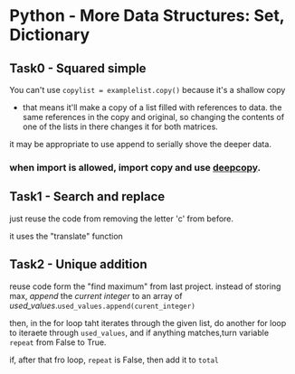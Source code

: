 # Python - More Data Structures: Set, Dictionary

## Task0 - Squared simple

You can't use `copylist = examplelist.copy()` because it's a shallow copy

- that means it'll make a copy of a list filled with references to data. the same references in the copy and original, so changing the contents of one of the lists in there changes it for both matrices.

it may be appropriate to use append to serially shove the deeper data.

### when import is allowed, import copy and use [deepcopy](https://stackoverflow.com/questions/17873384/how-to-deep-copy-a-list).

## Task1 - Search and replace

just reuse the code from removing the letter 'c' from before.

it uses the "translate" function

## Task2 - Unique addition

reuse code form the "find maximum" from last project. instead of storing max, *append* the  *current integer* to an array of *used_values*.`used_values.append(curent_integer)`

then, in the for loop taht iterates through the given list, do another for loop to iteraete through `used_values`, and if anything matches,turn variable `repeat` from False to True.

if, after that fro loop, `repeat` is False, then add it to `total`